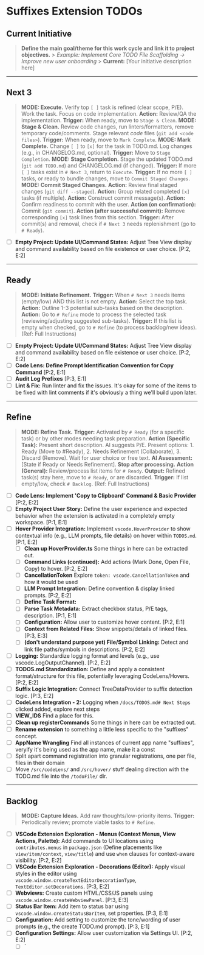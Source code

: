 # Suffixes Extension TODOs

## Current Initiative

> **Define the main goal/theme for this work cycle and link it to project objectives.** > _Example: Implement Core TODO File Scaffolding -> Improve new user onboarding_ > **Current:** [Your initiative description here]

<!-- QUICK IDEA INPUT: Add new raw ideas directly under the '# Refine' header below for quick capture and later triage. -->

---

## Next 3

> **MODE: Execute.** Verify top `[ ]` task is refined (clear scope, P/E). Work the task. Focus on code implementation. **Action:** Review/QA the implementation. **Trigger:** When ready, move to `Stage & Clean`.
> **MODE: Stage & Clean.** Review code changes, run linters/formatters, remove temporary code/comments. Stage relevant _code_ files (`git add <code files>`). **Trigger:** When ready, move to `Mark Complete`.
> **MODE: Mark Complete.** Change `[ ]` to `[x]` for the task in TODO.md. Log changes (e.g., in CHANGELOG.md, optional). **Trigger:** Move to `Stage Completion`.
> **MODE: Stage Completion.** Stage the updated TODO.md (`git add TODO.md`) and CHANGELOG.md (if changed). **Trigger:** If more `[ ]` tasks exist in `# Next 3`, return to `Execute`. **Trigger:** If no more `[ ]` tasks, or ready to bundle changes, move to `Commit Staged Changes`.
> **MODE: Commit Staged Changes.** **Action:** Review final staged changes (`git diff --staged`). **Action:** Group related completed `[x]` tasks (if multiple). **Action:** Construct commit message(s). **Action:** Confirm readiness to commit with the user. **Action (on confirmation):** Commit (`git commit`). **Action (after successful commit):** Remove corresponding `[x]` task lines from this section. **Trigger:** After commit(s) and removal, check if `# Next 3` needs replenishment (go to `# Ready`).

- [ ] **Empty Project: Update UI/Command States:** Adjust Tree View display and command availability based on file existence or user choice. [P:2, E:2]

---

## Ready

> **MODE: Initiate Refinement.** **Trigger:** When `# Next 3` needs items (empty/low) AND this list is not empty. **Action:** Select the top task. **Action:** Outline 1-3 potential sub-tasks based on the description. **Action:** Go to `# Refine` mode to process the selected task (reviewing/adjusting suggested sub-tasks). **Trigger:** If this list is empty when checked, go to `# Refine` (to process backlog/new ideas). (Ref: Full Instructions)

- [ ] **Empty Project: Update UI/Command States:** Adjust Tree View display and command availability based on file existence or user choice. [P:2, E:2]
- [ ] **Code Lens: Define Prompt Identification Convention for Copy Command** [P:2, E:1]
- [ ] **Audit Log Prefixes** [P:3, E:1]
- [ ] **Lint & Fix:** Run linter and fix the issues. It's okay for some of the items to be fixed with lint comments if it's obviously a thing we'll build upon later.

---

## Refine

> **MODE: Refine Task.** **Trigger:** Activated by `# Ready` (for a specific task) or by other modes needing task preparation. **Action (Specific Task):** Present short description. AI suggests P/E. Present options: 1. Ready (Move to #Ready), 2. Needs Refinement (Collaborate), 3. Discard (Remove). Wait for user choice or free text. **AI Assessment:** [State if Ready or Needs Refinement]. **Stop after processing.** **Action (General):** Review/process list items for `# Ready`. **Output:** Refined task(s) stay here, move to `# Ready`, or are discarded. **Trigger:** If list empty/low, check `# Backlog`. (Ref: Full Instructions)

- [ ] **Code Lens: Implement 'Copy to Clipboard' Command & Basic Provider** [P:2, E:2]
- [ ] **Empty Project User Story:** Define the user experience and expected behavior when the extension is activated in a completely empty workspace. [P:1, E:1]
- [ ] **Hover Provider Integration:** Implement `vscode.HoverProvider` to show contextual info (e.g., LLM prompts, file details) on hover within `TODOS.md`. [P:1, E:2]
  - [ ] **Clean up HoverProvider.ts** Some things in here can be extracted out.
  - [ ] **Command Links (continued):** Add actions (Mark Done, Open File, Copy) to hover. [P:2, E:2]
  - [ ] **CancellationToken** Explore `token: vscode.CancellationToken` and how it would be used
  - [ ] **LLM Prompt Integration:** Define convention & display linked prompts. [P:2, E:2]
  - [ ] **Define Task Format:**
  - [ ] **Parse Task Metadata:** Extract checkbox status, P/E tags, description. [P:1, E:1]
  - [ ] **Configuration:** Allow user to customize hover content. [P:2, E:1]
  - [ ] **Context from Related Files:** Show snippets/details of linked files. [P:3, E:3]
  - [ ] **(don't understand purpose yet) File/Symbol Linking:** Detect and link file paths/symbols in descriptions. [P:2, E:2]
- [ ] **Logging:** Standardize logging format and levels (e.g., use vscode.LogOutputChannel). [P:2, E:2]
- [ ] **TODOS.md Standardization:** Define and apply a consistent format/structure for this file, potentially leveraging CodeLens/Hovers. [P:2, E:2]
- [ ] **Suffix Logic Integration:** Connect TreeDataProvider to suffix detection logic. [P:3, E:2]
- [ ] **CodeLens Integration - 2:** Logging when `/docs/TODOS.md# Next Steps` clicked added, explore next steps
- [ ] **VIEW_IDS** Find a place for this.
- [ ] **Clean up registerCommands** Some things in here can be extracted out.
- [ ] **Rename extension** to something a little less specific to the "suffixes" concept.
- [ ] **AppName Wrangling** Find all instances of current app name "suffixes", veryify it's being used as the app name, make it a const
- [ ] Split apart command registration into granular registrations, one per file, files in their domain
- [ ] Move `/src/codeLens/` and `/src/hover/` stuff dealing direction with the TODO.md file into the `/todoFile/` dir.

---

## Backlog

> **MODE: Capture Ideas.** Add raw thoughts/low-priority items. **Trigger:** Periodically review; promote viable tasks to `# Refine`.

- [ ] **VSCode Extension Exploration - Menus (Context Menus, View Actions, Palette):** Add commands to UI locations using `contributes.menus` in `package.json` (Define placements like `view/item/context`, `view/title`) and use `when` clauses for context-aware visibility. [P:2, E:2]
- [ ] **VSCode Extension Exploration - Decorations (Editor):** Apply visual styles in the editor using `vscode.window.createTextEditorDecorationType`, `TextEditor.setDecorations`. [P:3, E:2]
- [ ] **Webviews:** Create custom HTML/CSS/JS panels using `vscode.window.createWebviewPanel`. [P:3, E:3]
- [ ] **Status Bar Item:** Add item to status bar using `vscode.window.createStatusBarItem`, set properties. [P:3, E:1]
- [ ] **Configuration:** Add setting to customize the tone/wording of user prompts (e.g., the create TODO.md prompt). [P:3, E:1]
- [ ] **Configuration Settings:** Allow user customization via Settings UI. [P:2, E:2]
  - [ ] `
